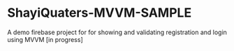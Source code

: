 # ShayiQuaters-MVVM-SAMPLE
A demo firebase project for for showing and validating registration and login using MVVM [in progress]
